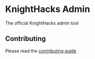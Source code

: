 # KnightHacks Admin

The official KnightHacks admin tool

## Contributing

Please read the [contributing guide](/CONTRIBUTING.md)
